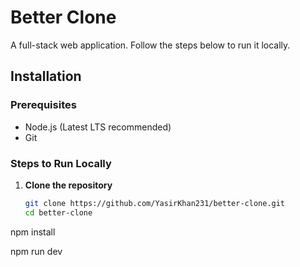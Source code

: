 # Better Clone  

A full-stack web application. Follow the steps below to run it locally.  

## Installation  

### Prerequisites  
- Node.js (Latest LTS recommended)  
- Git  

### Steps to Run Locally  

1. **Clone the repository**  
   ```bash
   git clone https://github.com/YasirKhan231/better-clone.git
   cd better-clone

npm install

npm run dev

